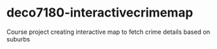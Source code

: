 # deco7180-interactivecrimemap
Course project creating interactive map to fetch crime details based on suburbs

